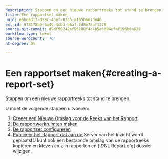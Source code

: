 ```yaml
---
description: Stappen om een nieuwe rapportreeks tot stand te brengen.
title: Een rapportset maken
uuid: e6be8d13-d98c-40ef-83c5-af65b667de46
exl-id: 978178b9-6a49-4cb3-b6af-3d8e78af1278
source-git-commit: d9df90242ef96188f4e4b5e6d04cfef196b0a628
workflow-type: tm+mt
source-wordcount: '70'
ht-degree: 0%

---
```


# Een rapportset maken{#creating-a-report-set}

Stappen om een nieuwe rapportreeks tot stand te brengen.

U moet de volgende stappen uitvoeren:

1. [Creeer een Nieuwe Omslag voor de Reeks van het Rapport](../../../../home/c-rpt-oview/c-work-rpt-sets/t-create-rpt-set/t-new-fldr-rpt-set.md#task-9936b9c1f0624732a24087d8fa3f2617)
1. [De rapportwerkruimten maken](../../../../home/c-rpt-oview/c-work-rpt-sets/t-create-rpt-set/t-create-rpt-wrksp.md#task-993b616031904352acae13df6461e20b)
1. [De rapportset configureren](../../../../home/c-rpt-oview/c-work-rpt-sets/t-create-rpt-set/t-config-rpt-set/t-config-rpt-set.md#task-cfb2fd0c28bc48c2acdd582fe0d670d0)
1. [Publiceer het Rapport dat aan de ](../../../../home/c-rpt-oview/c-work-rpt-sets/t-create-rpt-set/t-pub-rpt-set.md#task-3fc45e02aa364b8d815a969b8adc2c27)
Server van het Inzicht wordt geplaatstU kunt ook een bestaande omslag van de rapportreeks kopiëren en kleven en zijn rapporten en  [!DNL Report.cfg] dossier wijzigen.
